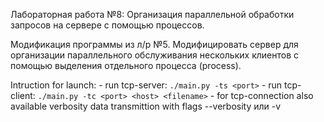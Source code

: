 Лабораторная работа №8: Организация параллельной обработки запросов на сервере с помощью процессов.

Модификация программы из л/р №5. Модифицировать сервер для организации параллельного обслуживания нескольких клиентов с помощью выделения отдельного процесса (process).

Intruction for launch:
	- run tcp-server: `./main.py -ts <port>`
	- run tcp-client: `./main.py -tc <port> <host> <filename>`
	- for tcp-connection also available verbosity data transmittion with flags --verbosity или -v
